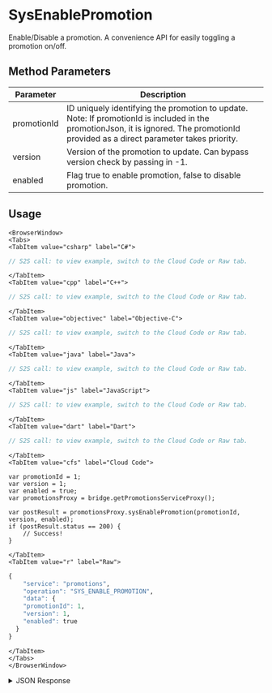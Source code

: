 # SysEnablePromotion

Enable/Disable a promotion. A convenience API for easily toggling a promotion on/off.

<PartialServop service_name="promotions" operation_name="SYS_ENABLE_PROMOTION" />

## Method Parameters

| Parameter   | Description                                                                                                                                                                           |
| ----------- | ------------------------------------------------------------------------------------------------------------------------------------------------------------------------------------- |
| promotionId | ID uniquely identifying the promotion to update. Note: If promotionId is included in the promotionJson, it is ignored. The promotionId provided as a direct parameter takes priority. |
| version     | Version of the promotion to update. Can bypass version check by passing in -1.                                                                                                        |
| enabled     | Flag true to enable promotion, false to disable promotion.                                                                                                                            |

## Usage

```mdx-code-block
<BrowserWindow>
<Tabs>
<TabItem value="csharp" label="C#">
```

```csharp
// S2S call: to view example, switch to the Cloud Code or Raw tab.
```

```mdx-code-block
</TabItem>
<TabItem value="cpp" label="C++">
```

```cpp
// S2S call: to view example, switch to the Cloud Code or Raw tab.
```

```mdx-code-block
</TabItem>
<TabItem value="objectivec" label="Objective-C">
```

```objectivec
// S2S call: to view example, switch to the Cloud Code or Raw tab.
```

```mdx-code-block
</TabItem>
<TabItem value="java" label="Java">
```

```java
// S2S call: to view example, switch to the Cloud Code or Raw tab.
```

```mdx-code-block
</TabItem>
<TabItem value="js" label="JavaScript">
```

```javascript
// S2S call: to view example, switch to the Cloud Code or Raw tab.
```

```mdx-code-block
</TabItem>
<TabItem value="dart" label="Dart">
```

```dart
// S2S call: to view example, switch to the Cloud Code or Raw tab.
```

```mdx-code-block
</TabItem>
<TabItem value="cfs" label="Cloud Code">
```

```cfscript
var promotionId = 1;
var version = 1;
var enabled = true;
var promotionsProxy = bridge.getPromotionsServiceProxy();

var postResult = promotionsProxy.sysEnablePromotion(promotionId, version, enabled);
if (postResult.status == 200) {
    // Success!
}
```

```mdx-code-block
</TabItem>
<TabItem value="r" label="Raw">
```

```r
{
	"service": "promotions",
	"operation": "SYS_ENABLE_PROMOTION",
	"data": {
    "promotionId": 1,
    "version": 1,
    "enabled": true
  }
}
```

```mdx-code-block
</TabItem>
</Tabs>
</BrowserWindow>
```

<details>
<summary>JSON Response</summary>

```json
{
    "data": {
        "promotion": {
            "promotionId": 1,
            "type": "SCHEDULED",
            "name": "Independence Day Sale",
            "message": {
                "en": "Happy 4th of July!"
            },
            "enabled": true,
            "segments": [],
            "prices": [
                {
                    "itemId": "coinbundle10",
                    "priceId": 0
                }
            ],
            "notifications": [
                {
                    "trigger": "ACTIVATED",
                    "notificationTemplateId": 1
                }
            ],
            "startAt": 1593781259911,
            "endAt": 1594126859911,
            "createdAt": 1592543866698,
            "updatedAt": 1592590019283,
            "version": 2
        }
    },
    "status": 200
}
```

</details>
